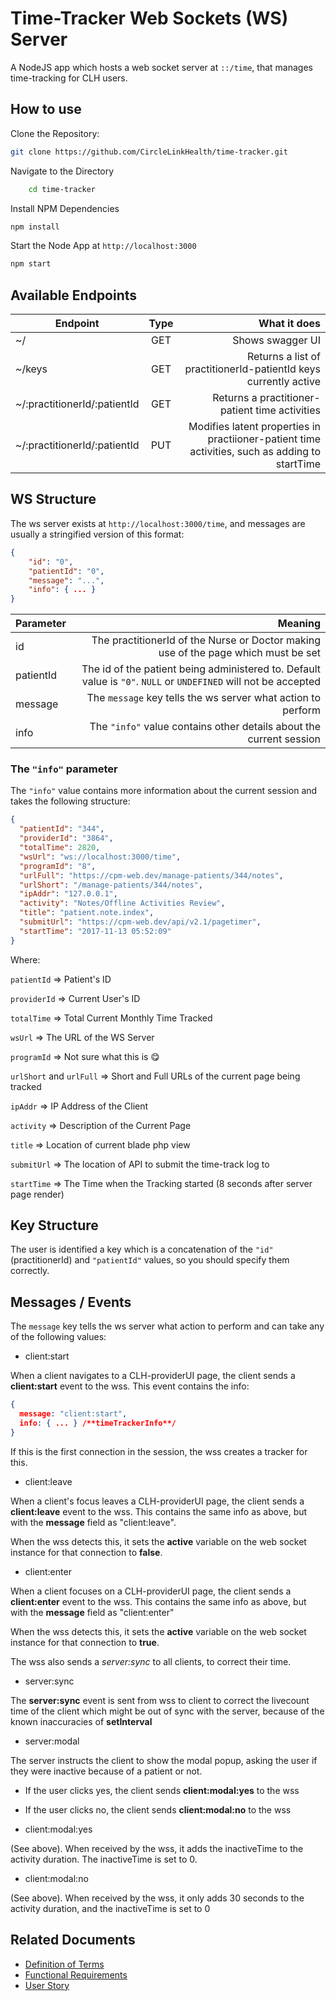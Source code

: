 # Time-Tracker Web Sockets (WS) Server

A NodeJS app which hosts a web socket server at `::/time`, that manages time-tracking for CLH users.

## How to use

Clone the Repository:

```bash
git clone https://github.com/CircleLinkHealth/time-tracker.git
```

Navigate to the Directory

```bash
    cd time-tracker
```

Install NPM Dependencies

```bash
npm install
```

Start the Node App at `http://localhost:3000`

```bash
npm start
```

## Available Endpoints

| Endpoint | Type | What it does |
| ------ |:---:| ----:|
|  ~/  | GET | Shows swagger UI |
|  ~/keys  | GET |Returns a list of practitionerId-patientId keys currently active |
|  ~/:practitionerId/:patientId  | GET | Returns a practitioner-patient time activities |
|  ~/:practitionerId/:patientId  | PUT | Modifies latent properties in practiioner-patient time activities, such as adding to startTime |

## WS Structure

The ws server exists at `http://localhost:3000/time`, and messages are usually a stringified version of this format:

```json
{
    "id": "0",
    "patientId": "0",
    "message": "...",
    "info": { ... }
}
```

| Parameter | Meaning|
| ------ | ----:|
|  id  | The practitionerId of the Nurse or Doctor making use of the page which must be set |
|  patientId  | The id of the patient being administered to. Default value is `"0"`. `NULL` or `UNDEFINED` will not be accepted |
|  message  | The `message` key tells the ws server what action to perform |
|  info  | The `"info"` value contains other details about the current session |

### The `"info"` parameter

The `"info"` value contains more information about the current session and takes the following structure:

```json
{
  "patientId": "344",
  "providerId": "3864",
  "totalTime": 2820,
  "wsUrl": "ws://localhost:3000/time",
  "programId": "8",
  "urlFull": "https://cpm-web.dev/manage-patients/344/notes",
  "urlShort": "/manage-patients/344/notes",
  "ipAddr": "127.0.0.1",
  "activity": "Notes/Offline Activities Review",
  "title": "patient.note.index",
  "submitUrl": "https://cpm-web.dev/api/v2.1/pagetimer",
  "startTime": "2017-11-13 05:52:09"
}
```

Where:

`patientId` => Patient's ID

`providerId` => Current User's ID

`totalTime` => Total Current Monthly Time Tracked

`wsUrl` => The URL of the WS Server

`programId` => Not sure what this is 😋

`urlShort` and `urlFull` => Short and Full URLs of the current page being tracked

`ipAddr` => IP Address of the Client

`activity` => Description of the Current Page

`title` => Location of current blade php view

`submitUrl` => The location of API to submit the time-track log to

`startTime` => The Time when the Tracking started (8 seconds after server page render)

## Key Structure

The user is identified a key which is a concatenation of the `"id"` (practitionerId) and `"patientId"` values, so you should specify them correctly.

## Messages / Events

The `message` key tells the ws server what action to perform and can take any of the following values:

- client:start

When a client navigates to a CLH-providerUI page, the client sends a **client:start** event to the wss. This event contains the info:

```json
{
  message: "client:start",
  info: { ... } /**timeTrackerInfo**/
}
```

If this is the first connection in the session, the wss creates a tracker for this.

- client:leave

When a client's focus leaves a CLH-providerUI page, the client sends a **client:leave** event to the wss. This contains the same info as above, but with the **message** field as "client:leave".

When the wss detects this, it sets the **active** variable on the web socket instance for that connection to **false**.

- client:enter

When a client focuses on a CLH-providerUI page, the client sends a **client:enter** event to the wss. This contains the same info as above, but with the **message** field as "client:enter"

When the wss detects this, it sets the **active** variable on the web socket instance for that connection to **true**.

The wss also sends a *server:sync* to all clients, to correct their time.

- server:sync

The **server:sync** event is sent from wss to client to correct the livecount time of the client which might be out of sync with the server, because of the known inaccuracies of **setInterval**

- server:modal

The server instructs the client to show the modal popup, asking the user if they were inactive because of a patient or not. 

- If the user clicks yes, the client sends **client:modal:yes** to the wss
- If the user clicks no, the client sends **client:modal:no** to the wss

- client:modal:yes

(See above). When received by the wss, it adds the inactiveTime to the activity duration. The inactiveTime is set to 0.

- client:modal:no

(See above). When received by the wss, it only adds 30 seconds to the activity duration, and the inactiveTime is set to 0

## Related Documents

- [Definition of Terms](./docs/definitions.md)
- [Functional Requirements](./docs/functional-requirements.md)
- [User Story](./docs/user-story.md)